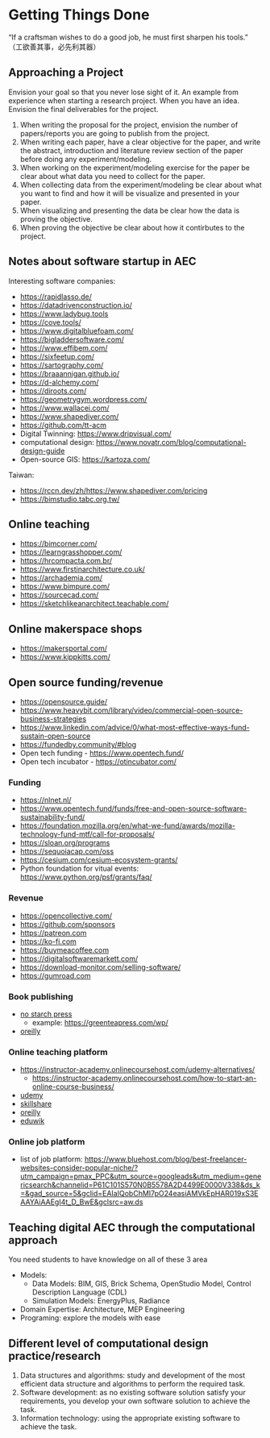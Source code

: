 # Getting Things Done
“If a craftsman wishes to do a good job, he must first sharpen his tools.” （工欲善其事，必先利其器）

## Approaching a Project 
Envision your goal so that you never lose sight of it. An example from experience when starting a research project. When you have an idea. Envision the final deliverables for the project.
1. When writing the proposal for the project, envision the number of papers/reports you are going to publish from the project.
2. When writing each paper, have a clear objective for the paper, and write the abstract, introduction and literature review section of the paper before doing any experiment/modeling.
3. When working on the experiment/modeling exercise for the paper be clear about what data you need to collect for the paper.
4. When collecting data from the experiment/modeling be clear about what you want to find and how it will be visualize and presented in your paper.
5. When visualizing and presenting the data be clear how the data is proving the objective.
6. When proving the objective be clear about how it contirbutes to the project.
## Notes about software startup in AEC
Interesting software companies:
- https://rapidlasso.de/
- https://datadrivenconstruction.io/
- https://www.ladybug.tools
- https://cove.tools/
- https://www.digitalbluefoam.com/
- https://bigladdersoftware.com/
- https://www.effibem.com/
- https://sixfeetup.com/
- https://sartography.com/
- https://braaannigan.github.io/
- https://d-alchemy.com/
- https://diroots.com/
- https://geometrygym.wordpress.com/
- https://www.wallacei.com/
- https://www.shapediver.com/
- https://github.com/tt-acm
- Digital Twinning: https://www.dripvisual.com/
- computational design: https://www.novatr.com/blog/computational-design-guide
- Open-source GIS: https://kartoza.com/

Taiwan:
- https://rccn.dev/zh/https://www.shapediver.com/pricing
- https://bimstudio.tabc.org.tw/

## Online teaching 
- https://bimcorner.com/
- https://learngrasshopper.com/
- https://hrcompacta.com.br/
- https://www.firstinarchitecture.co.uk/
- https://archademia.com/
- https://www.bimpure.com/
- https://sourcecad.com/
- https://sketchlikeanarchitect.teachable.com/

## Online makerspace shops
- https://makersportal.com/
- https://www.kippkitts.com/

## Open source funding/revenue
- https://opensource.guide/
- https://www.heavybit.com/library/video/commercial-open-source-business-strategies
- https://www.linkedin.com/advice/0/what-most-effective-ways-fund-sustain-open-source
- https://fundedby.community/#blog
- Open tech funding - https://www.opentech.fund/
- Open tech incubator - https://otincubator.com/

### Funding
- https://nlnet.nl/
- https://www.opentech.fund/funds/free-and-open-source-software-sustainability-fund/
- https://foundation.mozilla.org/en/what-we-fund/awards/mozilla-technology-fund-mtf/call-for-proposals/
- https://sloan.org/programs
- https://sequoiacap.com/oss
- https://cesium.com/cesium-ecosystem-grants/
- Python foundation for vitual events: https://www.python.org/psf/grants/faq/

### Revenue
- https://opencollective.com/
- https://github.com/sponsors
- https://patreon.com
- https://ko-fi.com
- https://buymeacoffee.com
- https://digitalsoftwaremarkett.com/
- https://download-monitor.com/selling-software/
- https://gumroad.com 

### Book publishing
- [no starch press](https://nostarch.com/writeforus)
    - example: https://greenteapress.com/wp/
- [oreilly](https://www.oreilly.com/work-with-us.html)

### Online teaching platform
- https://instructor-academy.onlinecoursehost.com/udemy-alternatives/
    - https://instructor-academy.onlinecoursehost.com/how-to-start-an-online-course-business/
- [udemy](https://www.udemy.com/)
- [skillshare](https://www.skillshare.com/en/)
- [oreilly](https://www.oreilly.com/work-with-us.html)
- [eduwik](https://eduwik.com/)

### Online job platform
- list of job platform: https://www.bluehost.com/blog/best-freelancer-websites-consider-popular-niche/?utm_campaign=pmax_PPC&utm_source=googleads&utm_medium=genericsearch&channelid=P61C101S570N0B5578A2D4499E0000V338&ds_k=&gad_source=5&gclid=EAIaIQobChMI7pO24easiAMVkEpHAR019xS3EAAYAiAAEgI4t_D_BwE&gclsrc=aw.ds

## Teaching digital AEC through the computational approach
You need students to have knowledge on all of these 3 area
- Models: 
    - Data Models: BIM, GIS, Brick Schema, OpenStudio Model, Control Description Language (CDL)
    - Simulation Models: EnergyPlus, Radiance
- Domain Expertise: Architecture, MEP Engineering 
- Programing: explore the models with ease

## Different level of computational design practice/research
1. Data structures and algorithms: study and development of the most efficient data structure and algorithms to perform the required task.
2. Software development: as no existing software solution satisfy your requirements, you develop your own software solution to achieve the task.
3. Information technology: using the appropriate existing software to achieve the task.